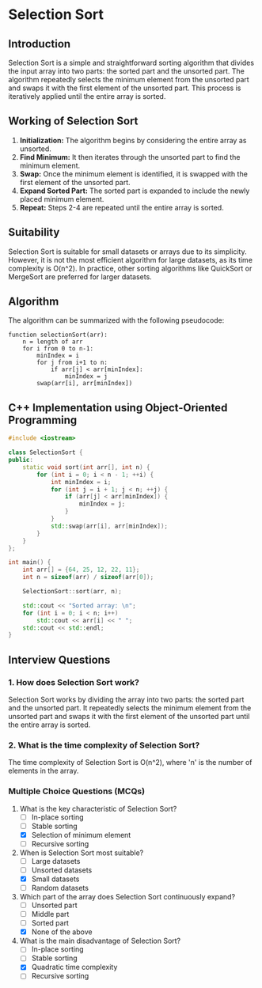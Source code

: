 # Selection Sort

## Introduction

Selection Sort is a simple and straightforward sorting algorithm that divides the input array into two parts: the sorted part and the unsorted part. The algorithm repeatedly selects the minimum element from the unsorted part and swaps it with the first element of the unsorted part. This process is iteratively applied until the entire array is sorted.

## Working of Selection Sort

1. **Initialization:** The algorithm begins by considering the entire array as unsorted.
2. **Find Minimum:** It then iterates through the unsorted part to find the minimum element.
3. **Swap:** Once the minimum element is identified, it is swapped with the first element of the unsorted part.
4. **Expand Sorted Part:** The sorted part is expanded to include the newly placed minimum element.
5. **Repeat:** Steps 2-4 are repeated until the entire array is sorted.

## Suitability

Selection Sort is suitable for small datasets or arrays due to its simplicity. However, it is not the most efficient algorithm for large datasets, as its time complexity is O(n^2). In practice, other sorting algorithms like QuickSort or MergeSort are preferred for larger datasets.

## Algorithm

The algorithm can be summarized with the following pseudocode:

```pseudo
function selectionSort(arr):
    n = length of arr
    for i from 0 to n-1:
        minIndex = i
        for j from i+1 to n:
            if arr[j] < arr[minIndex]:
                minIndex = j
        swap(arr[i], arr[minIndex])
```

## C++ Implementation using Object-Oriented Programming

```cpp
#include <iostream>

class SelectionSort {
public:
    static void sort(int arr[], int n) {
        for (int i = 0; i < n - 1; ++i) {
            int minIndex = i;
            for (int j = i + 1; j < n; ++j) {
                if (arr[j] < arr[minIndex]) {
                    minIndex = j;
                }
            }
            std::swap(arr[i], arr[minIndex]);
        }
    }
};

int main() {
    int arr[] = {64, 25, 12, 22, 11};
    int n = sizeof(arr) / sizeof(arr[0]);

    SelectionSort::sort(arr, n);

    std::cout << "Sorted array: \n";
    for (int i = 0; i < n; i++)
        std::cout << arr[i] << " ";
    std::cout << std::endl;
}
```

## Interview Questions

### 1. How does Selection Sort work?

Selection Sort works by dividing the array into two parts: the sorted part and the unsorted part. It repeatedly selects the minimum element from the unsorted part and swaps it with the first element of the unsorted part until the entire array is sorted.

### 2. What is the time complexity of Selection Sort?

The time complexity of Selection Sort is O(n^2), where 'n' is the number of elements in the array.

### Multiple Choice Questions (MCQs)

1. What is the key characteristic of Selection Sort?
   - [ ] In-place sorting
   - [ ] Stable sorting
   - [x] Selection of minimum element
   - [ ] Recursive sorting

2. When is Selection Sort most suitable?
   - [ ] Large datasets
   - [ ] Unsorted datasets
   - [x] Small datasets
   - [ ] Random datasets

3. Which part of the array does Selection Sort continuously expand?
   - [ ] Unsorted part
   - [ ] Middle part
   - [ ] Sorted part
   - [x] None of the above

4. What is the main disadvantage of Selection Sort?
   - [ ] In-place sorting
   - [ ] Stable sorting
   - [x] Quadratic time complexity
   - [ ] Recursive sorting

